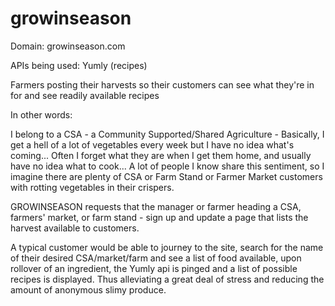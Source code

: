 growinseason
============

Domain: growinseason.com

APIs being used: Yumly (recipes)

Farmers posting their harvests so their customers can see what they're in for and see readily available recipes

In other words:

I belong to a CSA - a Community Supported/Shared Agriculture - Basically, I get a hell of a lot of vegetables every week but I have no idea what's coming... Often I forget what they are when I get them home, and usually have no idea what to cook... A lot of people I know share this sentiment, so I imagine there are plenty of CSA or Farm Stand or Farmer Market customers with rotting vegetables in their crispers.

GROWINSEASON requests that the manager or farmer heading a CSA, farmers' market, or farm stand - sign up and update a page that lists the harvest available to customers.

A typical customer would be able to journey to the site, search for the name of their desired CSA/market/farm and see a list of food available, upon rollover of an ingredient, the Yumly api is pinged and a list of possible recipes is displayed. Thus alleviating a great deal of stress and reducing the amount of anonymous slimy produce. 
